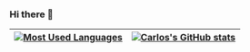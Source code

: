 ### Hi there 👋

<!--
**carloscarucce/carloscarucce** is a ✨ _special_ ✨ repository because its `README.md` (this file) appears on your GitHub profile.

Here are some ideas to get you started:

- 🔭 I’m currently working on ...
- 🌱 I’m currently learning ...
- 👯 I’m looking to collaborate on ...
- 🤔 I’m looking for help with ...
- 💬 Ask me about ...
- 📫 How to reach me: ...
- 😄 Pronouns: ...
- ⚡ Fun fact: ...
-->

|[![Most Used Languages](https://github-readme-stats.vercel.app/api/top-langs/?username=carloscarucce&layout=compact&theme=tokyonight)](https://github-readme-stats.vercel.app/api/top-langs/?username=carloscarucce&layout=compact&theme=tokyonight)|[![Carlos's GitHub stats](https://github-readme-stats.vercel.app/api?username=carloscarucce&theme=tokyonight&show_icons=true&count_private=true)](https://github-readme-stats.vercel.app/api?username=carloscarucce&theme=tokyonight&show_icons=true&count_private=true)|
|---|---|



